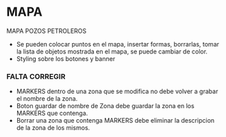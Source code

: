 # MAPA
MAPA POZOS PETROLEROS

+ Se pueden colocar puntos en el mapa, insertar formas, borrarlas, tomar la lista de objetos mostrada en el mapa, se puede cambiar de color.
+ Styling sobre los botones y banner
 ### FALTA CORREGIR
   + MARKERS dentro de una zona que se modifica no debe volver a grabar el nombre de la zona.
   + Boton guardar de nombre de Zona debe guardar la zona en los MARKERS que contenga.
   + Borrar una zona que contenga MARKERS debe eliminar la descripcion de la zona de los mismos.

